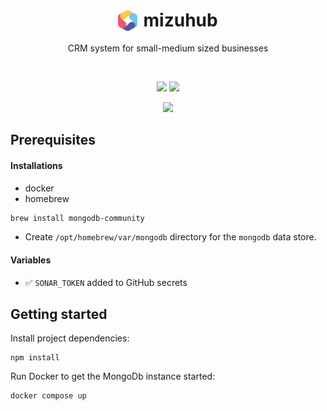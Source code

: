 <h1 align="center" style="display:flex;align-items:center;justify-content:center;border-bottom:0;">
    <img src="logo.svg" width="6%" style="margin-right:10px;" />
    <span>mizuhub</span>
</h1>

<p align="center">
  CRM system for small-medium sized businesses
</p>
<br />

<p align="center">
  <img src="https://img.shields.io/github/actions/workflow/status/ashleyjtaylor/mizuhub/ci.yml?logo=github&style=flat-square" />
  <img src="https://img.shields.io/sonar/coverage/ashleyjtaylor_mizuhub_api?server=https%3A%2F%2Fsonarcloud.io&logo=sonarcloud&style=flat-square&label=API" />
</p>

<p align="center">
  <img src="https://img.shields.io/badge/Conventional%20Commits-1.0.0-%23FE5196?logo=conventionalcommits&logoColor=white&style=flat-square" />
</p>


## Prerequisites

#### Installations

- docker
- homebrew

```bash
brew install mongodb-community
```

- Create `/opt/homebrew/var/mongodb` directory for the `mongodb` data store.

#### Variables

- ✅ `SONAR_TOKEN` added to GitHub secrets


## Getting started

Install project dependencies:

```
npm install
```

Run Docker to get the MongoDb instance started:

```
docker compose up
```